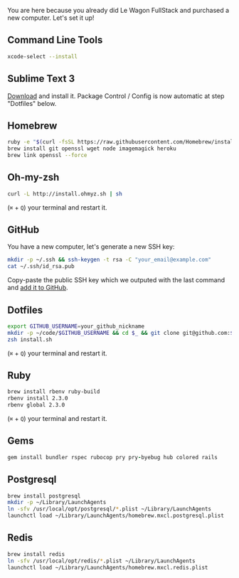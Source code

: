 You are here because you already did Le Wagon FullStack and purchased a new computer. Let's set it up!

## Command Line Tools

```bash
xcode-select --install
```

## Sublime Text 3

[Download](http://www.sublimetext.com/3) and install it. Package Control / Config is now automatic at step "Dotfiles" below.

## Homebrew

```bash
ruby -e "$(curl -fsSL https://raw.githubusercontent.com/Homebrew/install/master/install)"
brew install git openssl wget node imagemagick heroku
brew link openssl --force
```

## Oh-my-zsh

```bash
curl -L http://install.ohmyz.sh | sh
```

(`⌘` + `Q`) your terminal and restart it.

## GitHub

You have a new computer, let's generate a new SSH key:

```bash
mkdir -p ~/.ssh && ssh-keygen -t rsa -C "your_email@example.com"
cat ~/.ssh/id_rsa.pub
```

Copy-paste the public SSH key which we outputed with the last command and [add it to GitHub](https://github.com/settings/ssh).

## Dotfiles

```bash
export GITHUB_USERNAME=your_github_nickname
mkdir -p ~/code/$GITHUB_USERNAME && cd $_ && git clone git@github.com:$GITHUB_USERNAME/dotfiles.git && cd dotfiles
zsh install.sh
```

(`⌘` + `Q`) your terminal and restart it.

## Ruby

```bash
brew install rbenv ruby-build
rbenv install 2.3.0
rbenv global 2.3.0
```

(`⌘` + `Q`) your terminal and restart it.

## Gems

```ruby
gem install bundler rspec rubocop pry pry-byebug hub colored rails
```

## Postgresql

```bash
brew install postgresql
mkdir -p ~/Library/LaunchAgents
ln -sfv /usr/local/opt/postgresql/*.plist ~/Library/LaunchAgents
launchctl load ~/Library/LaunchAgents/homebrew.mxcl.postgresql.plist
```

## Redis

```bash
brew install redis
ln -sfv /usr/local/opt/redis/*.plist ~/Library/LaunchAgents
launchctl load ~/Library/LaunchAgents/homebrew.mxcl.redis.plist
```

